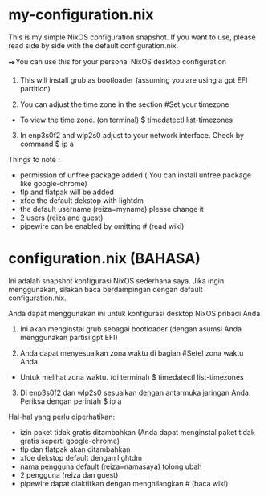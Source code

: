 # my-configuration.nix
This is my simple NixOS configuration snapshot. If you want to use, please read side by side with the default configuration.nix.

✒️You can use this for your personal NixOS desktop configuration

1. This will install grub as bootloader (assuming you are using a gpt EFI partition)

2. You can adjust the time zone in the section
#Set your timezone
- To view the time zone. (on terminal)
$ timedatectl list-timezones

3. In enp3s0f2 and wlp2s0 adjust to your network interface. Check by command
$ ip a

Things to note :

- permission of unfree package added ( You can install unfree package like google-chrome)
- tlp and flatpak will be added 
- xfce the default dekstop with lightdm
- the default username (reiza=myname) please change it
- 2 users (reiza and guest)
- pipewire can be enabled by omitting # (read wiki)


# configuration.nix (BAHASA)
Ini adalah snapshot konfigurasi NixOS sederhana saya. Jika ingin menggunakan, silakan baca berdampingan dengan default configuration.nix.

️Anda dapat menggunakan ini untuk konfigurasi desktop NixOS pribadi Anda

1. Ini akan menginstal grub sebagai bootloader (dengan asumsi Anda menggunakan partisi gpt EFI)

2. Anda dapat menyesuaikan zona waktu di bagian
#Setel zona waktu Anda
- Untuk melihat zona waktu. (di terminal)
$ timedatectl list-timezones

3. Di enp3s0f2 dan wlp2s0 sesuaikan dengan antarmuka jaringan Anda. Periksa dengan perintah
$ ip a

Hal-hal yang perlu diperhatikan:

- izin paket tidak gratis ditambahkan (Anda dapat menginstal paket tidak gratis seperti google-chrome)
- tlp dan flatpak akan ditambahkan
- xfce dekstop default dengan lightdm
- nama pengguna default (reiza=namasaya) tolong ubah
- 2 pengguna (reiza dan guest)
- pipewire dapat diaktifkan dengan menghilangkan # (baca wiki)
